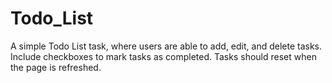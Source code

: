 # Todo_List
A simple Todo List task, where users are able to add, edit, and delete tasks. Include checkboxes to mark tasks as completed. Tasks should reset when the page is refreshed.
